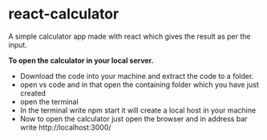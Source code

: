 # react-calculator
A simple calculator app made with react which gives the result as per the input.

**To open the calculator in your local server.**
<ul>
  <li> Download the code into your machine and extract the code to a folder.</li>
  <li>open vs code and in that open the containing folder which you have just created </li>
  <li>open the terminal</li>
  <li> In the terminal write npm start it will create a local host in your machine</li>
  <li> Now to open the calculator just open the browser and in address bar write http://localhost:3000/</li>
</ul>
